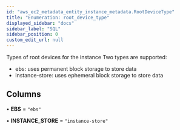 ```yaml
---
id: "aws_ec2_metadata_entity_instance_metadata.RootDeviceType"
title: "Enumeration: root_device_type"
displayed_sidebar: "docs"
sidebar_label: "SQL"
sidebar_position: 0
custom_edit_url: null
---
```


Types of root devices for the instance
Two types are supported:
- ebs: uses permanent block storage to store data
- instance-store: uses ephemeral block storage to store data

## Columns

• **EBS** = ``"ebs"``

• **INSTANCE\_STORE** = ``"instance-store"``
